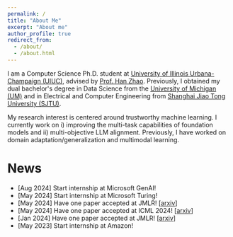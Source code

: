 ```yaml
---
permalink: /
title: "About Me"
excerpt: "About me"
author_profile: true
redirect_from: 
  - /about/
  - /about.html
---
```


I am a Computer Science Ph.D. student at [University of Illinois Urbana-Champaign (UIUC)](https://cs.illinois.edu/), advised by [Prof. Han Zhao](https://hanzhaoml.github.io/). Previously, I obtained my dual bachelor's degree in Data Science from the [University of Michigan (UM)](https://cse.engin.umich.edu/) and in Electrical and Computer Engineering from [Shanghai Jiao Tong University (SJTU)](https://www.ji.sjtu.edu.cn/). 

My research interest is centered around trustworthy machine learning. I currently work on i) improving the multi-task capabilities of foundation models and ii) multi-objective LLM alignment. Previously, I have worked on domain adaptation/generalization and multimodal learning.

<h1>News</h1>

* [Aug 2024] Start internship at Microsoft GenAI!
* [May 2024] Start internship at Microsoft Turing!
* [May 2024] Have one paper accepted at JMLR! [[arxiv](https://arxiv.org/abs/2310.13852)] <br>
* [May 2024] Have one paper accepted at ICML 2024! [[arxiv](https://arxiv.org/abs/2402.02009)] <br>
* [Jan 2024] Have one paper accepted at JMLR! [[arxiv](https://jmlr.org/papers/v25/23-0439.html)] <br>
* [May 2023] Start internship at Amazon!
 

<script type="text/javascript" id="clustrmaps" src="//cdn.clustrmaps.com/map_v2.js?cl=8288ae&w=a&t=n&d=ly59zV1UzWi2oiROhB1R4JdoWHGFOp3VzSfO2zqMAPQ&co=ffffff&cmo=ff5378&cmn=ff5353&ct=ffffff"></script>    